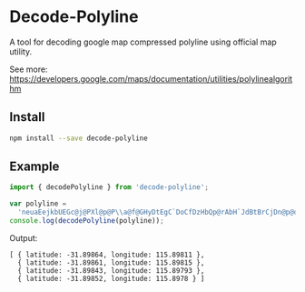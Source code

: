 # Decode-Polyline

A tool for decoding google map compressed polyline using official map utility.

See more: https://developers.google.com/maps/documentation/utilities/polylinealgorithm

## Install

```bash
npm install --save decode-polyline
```

## Example

```js
import { decodePolyline } from 'decode-polyline';

var polyline =
  'neuaEejkbUEGc@j@PXl@p@P\\a@f@GHyDtEgC`DoCfDzHbQp@rAbH`JdBtBrCjDn@p@dDbDfIvHfD~CrK~Jo@z@uCrDmJnL}^ld@mVjZmQrTgArAFJ';
console.log(decodePolyline(polyline));
```

Output:

```
[ { latitude: -31.89864, longitude: 115.89811 },
  { latitude: -31.89861, longitude: 115.89815 },
  { latitude: -31.89843, longitude: 115.89793 },
  { latitude: -31.89852, longitude: 115.8978 } ]
```
